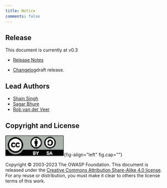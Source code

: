 ```yaml
---
title: Notice
comments: false
---
```


## Release

This document is currently at v0.3

- [Release Notes](https://github.com/OWASP/www-project-machine-learning-security-top-10/releases)

- [Changelog](https://github.com/OWASP/www-project-machine-learning-security-top-10/commits/v0.2)draft
  release.

## Lead Authors

- [Shain Singh](mailto:shain.singh@owasp.org)
- [Sagar Bhure](mailto:sagar.bhure@owasp.org)
- [Rob van der Veer](mailto:rob.vanderveer@owasp.org)

## Copyright and License

![](creativecommons.png){fig-align="left" fig.cap=""}

Copyright © 2003-2023 The OWASP Foundation. This document is released under the
[Creative Commons Attribution Share-Alike 4.0
license](https://creativecommons.org/licenses/by-sa/4.0/). For any reuse or
distribution, you must make it clear to others the license terms of this work.
